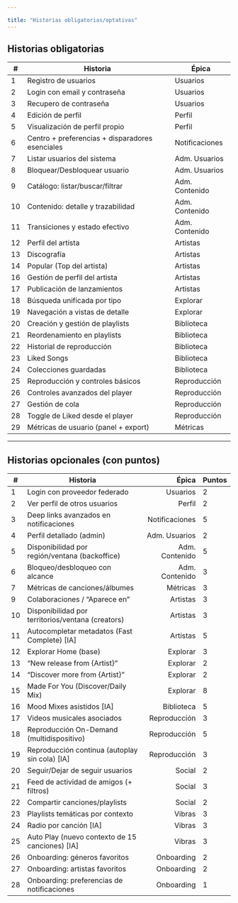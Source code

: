 ```yaml
---

title: "Historias obligatorias/optativas"
---
```



## Historias obligatorias

| #   | Historia                                        | Épica          
| --- | ----------------------------------------------- | -------------- 
| 1   | Registro de usuarios                            | Usuarios       
| 2   | Login con email y contraseña                    | Usuarios       
| 3   | Recupero de contraseña                          | Usuarios       
| 4   | Edición de perfil                               | Perfil         
| 5   | Visualización de perfil propio                  | Perfil         
| 6   | Centro + preferencias + disparadores esenciales | Notificaciones 
| 7   | Listar usuarios del sistema                     | Adm. Usuarios  
| 8   | Bloquear/Desbloquear usuario                    | Adm. Usuarios  
| 9   | Catálogo: listar/buscar/filtrar                 | Adm. Contenido 
| 10  | Contenido: detalle y trazabilidad               | Adm. Contenido 
| 11  | Transiciones y estado efectivo                  | Adm. Contenido 
| 12  | Perfil del artista                              | Artistas       
| 13  | Discografía                                     | Artistas       
| 14  | Popular (Top del artista)                       | Artistas       
| 16  | Gestión de perfil del artista                   | Artistas       
| 17  | Publicación de lanzamientos                     | Artistas       
| 18  | Búsqueda unificada por tipo                     | Explorar       
| 19  | Navegación a vistas de detalle                  | Explorar       
| 20  | Creación y gestión de playlists                 | Biblioteca     
| 21  | Reordenamiento en playlists                     | Biblioteca     
| 22  | Historial de reproducción                       | Biblioteca     
| 23  | Liked Songs                                     | Biblioteca     
| 24  | Colecciones guardadas                           | Biblioteca     
| 25  | Reproducción y controles básicos                | Reproducción   
| 26  | Controles avanzados del player                  | Reproducción   
| 27  | Gestión de cola                                 | Reproducción   
| 28  | Toggle de Liked desde el player                 | Reproducción   
| 29  | Métricas de usuario (panel + export)            | Métricas

---

## Historias opcionales (con puntos)

| #   | Historia                                          |          Épica | Puntos |
| --- | ------------------------------------------------- | -------------: | ------ |
| 1   | Login con proveedor federado                      |       Usuarios | 2      |
| 2   | Ver perfil de otros usuarios                      |         Perfil | 2      |
| 3   | Deep links avanzados en notificaciones            | Notificaciones | 5      |
| 4   | Perfil detallado (admin)                          |  Adm. Usuarios | 2      |
| 5   | Disponibilidad por región/ventana (backoffice)    | Adm. Contenido | 5      |
| 6   | Bloqueo/desbloqueo con alcance                    | Adm. Contenido | 3      |
| 7   | Métricas de canciones/álbumes                     |       Métricas | 3      |
| 9   | Colaboraciones / “Aparece en”                     |       Artistas | 3      |
| 10  | Disponibilidad por territorios/ventana (creators) |       Artistas | 3      |
| 11  | Autocompletar metadatos (Fast Complete) \[IA]     |       Artistas | 5      |
| 12  | Explorar Home (base)                              |       Explorar | 3      |
| 13  | “New release from {Artist}”                       |       Explorar | 2      |
| 14  | “Discover more from {Artist}”                     |       Explorar | 2      |
| 15  | Made For You (Discover/Daily Mix)                 |       Explorar | 8      |
| 16  | Mood Mixes asistidos \[IA]                        |     Biblioteca | 5      |
| 17  | Videos musicales asociados                        |   Reproducción | 3      |
| 18  | Reproducción On-Demand (multidispositivo)         |   Reproducción | 5      |
| 19  | Reproducción continua (autoplay sin cola) \[IA]   |   Reproducción | 3      |
| 20  | Seguir/Dejar de seguir usuarios                   |         Social | 2      |
| 21  | Feed de actividad de amigos (+ filtros)           |         Social | 3      |
| 22  | Compartir canciones/playlists                     |         Social | 2      |
| 23  | Playlists temáticas por contexto                  |         Vibras | 3      |
| 24  | Radio por canción \[IA]                           |         Vibras | 3      |
| 25  | Auto Play (nuevo contexto de 15 canciones) \[IA]  |         Vibras | 3      |
| 26  | Onboarding: géneros favoritos                     |     Onboarding | 2      |
| 27  | Onboarding: artistas favoritos                    |     Onboarding | 2      |
| 28  | Onboarding: preferencias de notificaciones        |     Onboarding | 1      |

